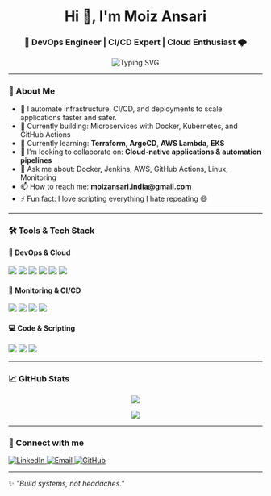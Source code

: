 <h1 align="center">Hi 👋, I'm Moiz Ansari</h1>
<h3 align="center">🚀 DevOps Engineer | CI/CD Expert | Cloud Enthusiast 🌩️</h3>

<p align="center">
  <img src="https://readme-typing-svg.demolab.com?font=Fira+Code&size=24&pause=1000&color=36BCF7&center=true&vCenter=true&width=435&lines=Automating+Everything!;Cloud-Native+Engineer;CI%2FCD+Pipeline+Expert;Infrastructure+as+Code+%F0%9F%9B%A0%EF%B8%8F" alt="Typing SVG" />
</p>

---

### 🚀 About Me

- 🔧 I automate infrastructure, CI/CD, and deployments to scale applications faster and safer.
- 🔭 Currently building: Microservices with Docker, Kubernetes, and GitHub Actions
- 🧠 Currently learning: **Terraform**, **ArgoCD**, **AWS Lambda**, **EKS**
- 👯 I’m looking to collaborate on: **Cloud-native applications & automation pipelines**
- 💬 Ask me about: Docker, Jenkins, AWS, GitHub Actions, Linux, Monitoring
- 📫 How to reach me: **moizansari.india@gmail.com**
- ⚡ Fun fact: I love scripting everything I hate repeating 😄

---

### 🛠️ Tools & Tech Stack

#### 🚀 DevOps & Cloud
<p>
  <img src="https://img.shields.io/badge/-Docker-2496ED?style=flat-square&logo=docker&logoColor=white"/>
  <img src="https://img.shields.io/badge/-Kubernetes-326CE5?style=flat-square&logo=kubernetes&logoColor=white"/>
  <img src="https://img.shields.io/badge/-AWS-232F3E?style=flat-square&logo=amazon-aws&logoColor=white"/>
  <img src="https://img.shields.io/badge/-GitHub_Actions-2088FF?style=flat-square&logo=github-actions&logoColor=white"/>
  <img src="https://img.shields.io/badge/-Terraform-623CE4?style=flat-square&logo=terraform&logoColor=white"/>
  <img src="https://img.shields.io/badge/-Ansible-EE0000?style=flat-square&logo=ansible&logoColor=white"/>
</p>

#### 🧰 Monitoring & CI/CD
<p>
  <img src="https://img.shields.io/badge/-Prometheus-E6522C?style=flat-square&logo=prometheus&logoColor=white"/>
  <img src="https://img.shields.io/badge/-Grafana-F46800?style=flat-square&logo=grafana&logoColor=white"/>
  <img src="https://img.shields.io/badge/-Jenkins-D24939?style=flat-square&logo=jenkins&logoColor=white"/>
  <img src="https://img.shields.io/badge/-SonarQube-4E9BCD?style=flat-square&logo=sonarqube&logoColor=white"/>
</p>

#### 💻 Code & Scripting
<p>
  <img src="https://img.shields.io/badge/-Bash-4EAA25?style=flat-square&logo=gnu-bash&logoColor=white"/>
  <img src="https://img.shields.io/badge/-Python-3776AB?style=flat-square&logo=python&logoColor=white"/>
  <img src="https://img.shields.io/badge/-Node.js-339933?style=flat-square&logo=node.js&logoColor=white"/>
</p>

---

### 📈 GitHub Stats

<p align="center">
  <img src="https://github-readme-stats.vercel.app/api?username=MoizAnsari-Dev&show_icons=true&theme=tokyonight" />
</p>

<p align="center">
  <img src="https://github-readme-streak-stats.herokuapp.com/?user=MoizAnsari-Dev&theme=tokyonight"/>
</p>

---

### 🔗 Connect with me

<p>
  <a href="https://www.linkedin.com/in/moizansari-dev" target="_blank">
    <img alt="LinkedIn" src="https://img.shields.io/badge/-Moiz%20Ansari-blue?style=flat-square&logo=Linkedin&logoColor=white" />
  </a>
  <a href="mailto:moiz.devops@example.com">
    <img alt="Email" src="https://img.shields.io/badge/-Email-D14836?style=flat-square&logo=gmail&logoColor=white" />
  </a>
  <a href="https://github.com/MoizAnsari-Dev">
    <img alt="GitHub" src="https://img.shields.io/badge/-GitHub-181717?style=flat-square&logo=github&logoColor=white" />
  </a>
</p>

---

✨ _"Build systems, not headaches."_  
